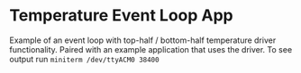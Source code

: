 Temperature Event Loop App
==========================

Example of an event loop with top-half / bottom-half temperature driver
functionality. Paired with an example application that uses the driver. To see
output run `miniterm /dev/ttyACM0 38400`

